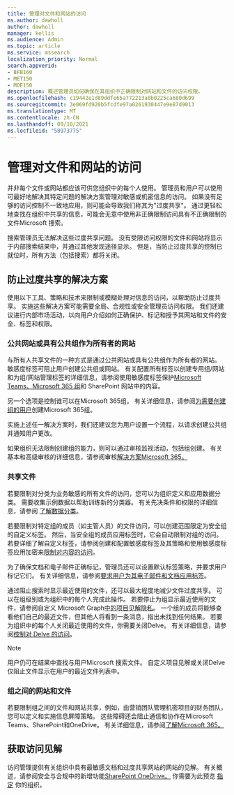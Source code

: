 ```yaml
---
title: 管理对文件和网站的访问
ms.author: dawholl
author: dawholl
manager: kellis
ms.audience: Admin
ms.topic: article
ms.service: mssearch
localization_priority: Normal
search.appverid:
- BFB160
- MET150
- MOE150
description: 概述管理员如何确保在其组织中正确限制对网站和文件的访问权限。
ms.openlocfilehash: c19442e1d89ddfe65a772213a8b0225ca680d699
ms.sourcegitcommit: 3e069fd920b5fcdfe97a0261930447e9e87d9013
ms.translationtype: MT
ms.contentlocale: zh-CN
ms.lasthandoff: 09/10/2021
ms.locfileid: "58973775"
---
```

# <a name="manage-access-to-files-and-sites"></a>管理对文件和网站的访问

并非每个文件或网站都应该可供您组织中的每个人使用。 管理员和用户可以使用可最好地解决其特定问题的解决方案管理对敏感或机密信息的访问。 如果没有足够的访问控制不一致地应用，则可能会导致我们称其为"过度共享"。 通过更轻松地查找在组织中共享的信息，可能会无意中使用非正确限制访问具有不正确限制的文件Microsoft 搜索。

搜索管理员无法解决这些过度共享问题。 没有受限访问权限的文件和网站将显示于内部搜索结果中，并通过其他发现途径显示。 但是，当防止过度共享的控制已就位时，所有方法（包括搜索）都将关闭。

## <a name="solutions-to-prevent-oversharing"></a>防止过度共享的解决方案

使用以下工具、策略和技术来限制或模糊处理对信息的访问，以帮助防止过度共享。 实施这些解决方案可能需要全局、合规性或安全管理员访问权限。 我们还建议进行内部市场活动，以向用户介绍如何正确保护、标记和授予其网站和文件的安全、标签和权限。

### <a name="public-sites-or-sites-with-public-groups-as-owners"></a>公共网站或具有公共组作为所有者的网站

与所有人共享文件的一种方式是通过公共网站或具有公共组作为所有者的网站。 敏感度标签可阻止用户创建公共组或网站。 有关配置所有标签以创建专用组/网站和为组/网站管理标签的详细信息，请参阅使用敏感度标签保护[Microsoft Teams、Microsoft 365 组](/microsoft-365/compliance/sensitivity-labels-teams-groups-sites)和 SharePoint 网站中的内容。

另一个选项是控制谁可以在Microsoft 365组。 有关详细信息，请参阅[为需要创建组的用户](/microsoft-365/solutions/manage-creation-of-groups#step-1-create-a-group-for-users-who-need-to-create-microsoft-365-groups)创建Microsoft 365组。

实施上述任一解决方案时，我们还建议您为用户设置一个流程，以请求创建公共组并通知用户更改。

如果组织无法限制创建组的能力，则可以通过审核监视活动，包括组创建。 有关基本和高级审核的详细信息，请参阅审核[解决方案Microsoft 365。](/microsoft-365/compliance/auditing-solutions-overview)

### <a name="shared-files"></a>共享文件

若要限制对分类为业务敏感的所有文件的访问，您可以为组织定义和应用数据分类。 需要收集示例数据以帮助训练新的分类器。 有关先决条件和权限的详细信息，请参阅 [了解数据分类](/microsoft-365/compliance/data-classification-overview)。

若要限制对特定组的成员（如主管人员）的文件访问，可以创建范围限定为安全组的自定义标签。 然后，当安全组的成员应用标签时，它会自动限制对组的访问。 若要详细了解自定义标签，请参阅创建和[](/microsoft-365/compliance/create-sensitivity-labels)配置敏感度标签及其策略和使用敏感度标签应用加密来[限制对内容的访问](/microsoft-365/compliance/encryption-sensitivity-labels)。

为了确保文档和电子邮件正确标记，管理员还可以设置默认标签策略，并要求用户标记它们。 有关详细信息，请参阅[要求用户为其电子邮件和文档应用标签](/microsoft-365/compliance/sensitivity-labels-office-apps#require-users-to-apply-a-label-to-their-email-and-documents)。

通过阻止搜索时显示最近使用的文件，还可以最大程度地减少文件过度共享。 可以在组级别或为组织中的每个人完成此操作。 若要停止为组显示最近使用的文件，请参阅自定义 Microsoft Graph[中的项目见解隐私](/graph/insights-customize-item-insights-privacy)。 一个组的成员将能够查看他们自己的最近文件，但其他人将看到一条消息，指出未找到任何结果。 若要为组织中的每个人关闭最近使用的文件，你需要关闭Delve。 有关详细信息，请参阅[控制对 Delve 的访问](/sharepoint/delve-for-office-365-admins#control-access-to-delve)。

> [!Note]
> 用户仍可在结果中查找与用户Microsoft 搜索文件。 自定义项目见解或关闭Delve仅阻止文件显示在用户的最近文件列表中。

### <a name="sites-and-files-between-groups"></a>组之间的网站和文件

若要限制组之间的文件和网站共享，例如，由营销团队管理机密项目的财务团队，您可以定义和实施信息屏障策略。 这些障碍还会阻止通信和协作在Microsoft Teams、SharePoint和OneDrive。 有关详细信息，请参阅[了解Microsoft 365。](/microsoft-365/compliance/information-barriers)

## <a name="get-access-insights"></a>获取访问见解

访问管理提供有关组织中具有最敏感文档和过度共享网站的网站的见解。 有关概述，请参阅安全与合规中的新增功能[SharePoint OneDrive。](https://techcommunity.microsoft.com/t5/microsoft-sharepoint-blog/what-s-new-in-security-and-compliance-in-sharepoint-and-onedrive/ba-p/1696705) 你需要为此预览 [指定](https://forms.microsoft.com/Pages/ResponsePage.aspx?id=v4j5cvGGr0GRqy180BHbR3-O9WDTKhhDtgWfphwS9YhUM0hJNklNRkZKMlhLNDRZNzlEQlVDSjdZVi4u) 你的组织。
